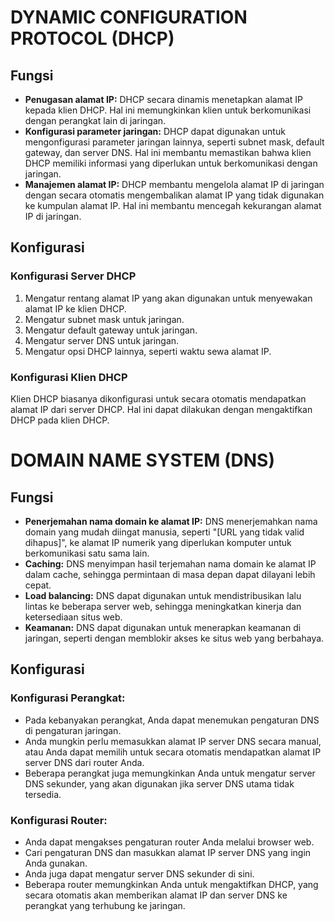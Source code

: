# DYNAMIC CONFIGURATION PROTOCOL (DHCP)

## Fungsi

* **Penugasan alamat IP:**
  DHCP secara dinamis menetapkan alamat IP kepada klien DHCP. Hal ini
  memungkinkan klien untuk berkomunikasi dengan perangkat lain di
  jaringan.
* **Konfigurasi parameter jaringan:**
  DHCP dapat digunakan untuk mengonfigurasi parameter jaringan lainnya,
  seperti subnet mask, default gateway, dan server DNS. Hal ini membantu
  memastikan bahwa klien DHCP memiliki informasi yang diperlukan untuk
  berkomunikasi dengan jaringan.
* **Manajemen alamat IP:**
  DHCP membantu mengelola alamat IP di jaringan dengan secara otomatis
  mengembalikan alamat IP yang tidak digunakan ke kumpulan alamat IP. Hal
  ini membantu mencegah kekurangan alamat IP di jaringan.

## Konfigurasi

### **Konfigurasi Server DHCP**

1. Mengatur rentang alamat IP yang akan digunakan untuk menyewakan alamat IP ke klien DHCP.
1. Mengatur subnet mask untuk jaringan.
1. Mengatur default gateway untuk jaringan.
1. Mengatur server DNS untuk jaringan.
1. Mengatur opsi DHCP lainnya, seperti waktu sewa alamat IP.

### **Konfigurasi Klien DHCP**

Klien DHCP biasanya dikonfigurasi untuk secara otomatis mendapatkan alamat IP dari server DHCP. Hal ini dapat dilakukan dengan mengaktifkan DHCP pada klien DHCP.

# DOMAIN NAME SYSTEM (DNS)

## Fungsi

* **Penerjemahan nama domain ke alamat IP:**
  DNS menerjemahkan nama domain yang mudah diingat manusia, seperti "[URL
  yang tidak valid dihapus]", ke alamat IP numerik yang diperlukan
  komputer untuk berkomunikasi satu sama lain.
* **Caching:** DNS menyimpan
  hasil terjemahan nama domain ke alamat IP dalam cache, sehingga
  permintaan di masa depan dapat dilayani lebih cepat.
* **Load balancing:** DNS
  dapat digunakan untuk mendistribusikan lalu lintas ke beberapa server
  web, sehingga meningkatkan kinerja dan ketersediaan situs web.
* **Keamanan:** DNS dapat digunakan untuk menerapkan keamanan di jaringan, seperti dengan memblokir akses ke situs web yang berbahaya.

## Konfigurasi

### **Konfigurasi Perangkat:**

* Pada kebanyakan perangkat, Anda dapat menemukan pengaturan DNS di pengaturan jaringan.
* Anda mungkin perlu memasukkan alamat IP
  server DNS secara manual, atau Anda dapat memilih untuk secara otomatis
  mendapatkan alamat IP server DNS dari router Anda.
* Beberapa perangkat juga memungkinkan
  Anda untuk mengatur server DNS sekunder, yang akan digunakan jika server
  DNS utama tidak tersedia.

### **Konfigurasi Router:**

* Anda dapat mengakses pengaturan router Anda melalui browser web.
* Cari pengaturan DNS dan masukkan alamat IP server DNS yang ingin Anda gunakan.
* Anda juga dapat mengatur server DNS sekunder di sini.
* Beberapa router memungkinkan Anda untuk
  mengaktifkan DHCP, yang secara otomatis akan memberikan alamat IP dan
  server DNS ke perangkat yang terhubung ke jaringan.
